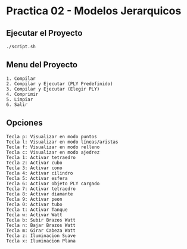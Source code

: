Practica 02 - Modelos Jerarquicos
==========================================

Ejecutar el Proyecto
-----------------------
    ./script.sh

Menu del Proyecto
--------------------
    1. Compilar
    2. Compilar y Ejecutar (PLY Predefinido)
    3. Compilar y Ejecutar (Elegir PLY)
    4. Comprimir
    5. Limpiar
    6. Salir

Opciones
-----------
    Tecla p: Visualizar en modo puntos
    Tecla l: Visualizar en modo líneas/aristas
    Tecla f: Visualizar en modo relleno
    Tecla c: Visualizar en modo ajedrez
    Tecla 1: Activar tetraedro
    Tecla 2: Activar cubo
    Tecla 3: Activar cono
    Tecla 4: Activar cilindro
    Tecla 5: Activar esfera
    Tecla 6: Activar objeto PLY cargado
    Tecla 7: Activar tetraedro
    Tecla 8: Activar diamante
    Tecla 9: Activar peon
    Tecla 0: Activar tubo
    Tecla t: Activar Tanque
    Tecla w: Activar Watt
    Tecla b: Subir Brazos Watt
    Tecla n: Bajar Brazos Watt
    Tecla m: Girar Cabeza Watt
    Tecla z: Iluminacion Suave
    Tecla x: Iluminacion Plana